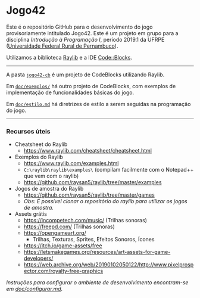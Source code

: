 # Jogo42
Este é o repositório GitHub para o desenvolvimento do jogo provisoriamente intitulado Jogo42. Este é um projeto em grupo para a disciplina _Introdução à Programação I_, período 2019.1 da UFRPE ([Universidade Federal Rural de Pernambuco](http://www.ufrpe.br)). 

Utilizamos a biblioteca [Raylib](https://www.raylib.com/) e a IDE [Code::Blocks](http://www.codeblocks.org/).

----------------

A pasta [`jogo42-cb`](jogo42-cb/) é um projeto de CodeBlocks utilizando Raylib.

Em [`doc/exemplos/`](doc/exemplos/) há outro projeto de CodeBlocks, com exemplos de implementação de funcionalidades básicas do jogo.

Em [`doc/estilo.md`](doc/estilo.md) há diretrizes de estilo a serem seguidas na programação do jogo.

----------------

### Recursos úteis
- Cheatsheet do Raylib  
  - https://www.raylib.com/cheatsheet/cheatsheet.html
- Exemplos do Raylib
  - https://www.raylib.com/examples.html
  - `C:\raylib\raylib\examples\` (compilam facilmente com o Notepad++ que vem com o raylib)
  - https://github.com/raysan5/raylib/tree/master/examples
- Jogos de amostra do Raylib
  - https://github.com/raysan5/raylib/tree/master/games
  - _Obs: É possível clonar o repositório do raylib para utilizar os jogos de amostra._
- Assets grátis
  - https://incompetech.com/music/ (Trilhas sonoras)
  - https://freepd.com/ (Trilhas sonoras)
  - https://opengameart.org/
    - Trilhas, Texturas, Sprites, Efeitos Sonoros, Ícones
  - https://itch.io/game-assets/free
  - https://letsmakegames.org/resources/art-assets-for-game-developers/
  - https://web.archive.org/web/20190102050122/http://www.pixelprospector.com/royalty-free-graphics

_Instruções para configurar o ambiente de desenvolvimento encontram-se em [doc/configurar.md](doc/configurar.md)._

